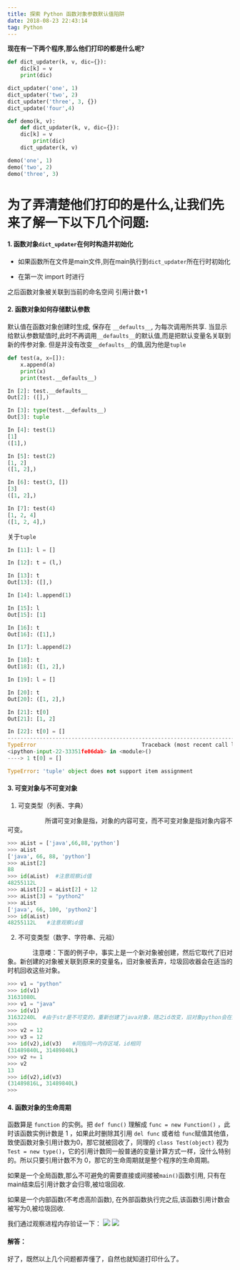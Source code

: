 ```yaml
---
title: 探索 Python 函数对象参数默认值陷阱
date: 2018-08-23 22:43:14
tag: Python
---
```


**现在有一下两个程序,那么他们打印的都是什么呢?**

```python
def dict_updater(k, v, dic={}):
    dic[k] = v
    print(dic)

dict_updater('one', 1)
dict_updater('two', 2)
dict_updater('three', 3, {})
dict_update('four',4)
```

```python
def demo(k, v):
    def dict_updater(k, v, dic={}):
   	dic[k] = v
    	print(dic)
    dict_updater(k, v)

demo('one', 1)
demo('two', 2)
demo('three', 3)
```
<!--more-->

# 为了弄清楚他们打印的是什么,让我们先来了解一下以下几个问题:

#### 1. 函数对象`dict_updater`在何时构造并初始化

* 如果函数所在文件是main文件,则在main执行到`dict_updater`所在行时初始化

* 在第一次 import 时进行

之后函数对象被关联到当前的命名空间  引用计数+1

#### 2. 函数对象如何存储默认参数

默认值在函数对象创建时生成, 保存在 `__defaults__`, 为每次调用所共享.
当显示给默认参数赋值时,此时不再调用`__defaults__`的默认值,而是把默认变量名关联到新的传参对象.
但是并没有改变`__defaults__`的值,因为他是`tuple`

```python
def test(a, x=[]):
    x.append(a)
    print(x)
    print(test.__defaults__)

In [2]: test.__defaults__
Out[2]: ([],)

In [3]: type(test.__defaults__)
Out[3]: tuple

In [4]: test(1)
[1]
([1],)

In [5]: test(2)
[1, 2]
([1, 2],)

In [6]: test(3, [])
[3]
([1, 2],)

In [7]: test(4)
[1, 2, 4]
([1, 2, 4],)

```
关于`tuple`
```python
In [11]: l = []

In [12]: t = (l,)

In [13]: t
Out[13]: ([],)

In [14]: l.append(1)

In [15]: l
Out[15]: [1]

In [16]: t
Out[16]: ([1],)

In [17]: l.append(2)

In [18]: t
Out[18]: ([1, 2],)

In [19]: l = []

In [20]: t
Out[20]: ([1, 2],)

In [21]: t[0]
Out[21]: [1, 2]

In [22]: t[0] = []
---------------------------------------------------------------------------
TypeError                                 Traceback (most recent call last)
<ipython-input-22-33351fe06dab> in <module>()
----> 1 t[0] = []

TypeError: 'tuple' object does not support item assignment


```

#### 3. 可变对象与不可变对象

1. 可变类型（列表、字典）

　　　　　　所谓可变对象是指，对象的内容可变，而不可变对象是指对象内容不可变。
```python
>>> aList = ['java',66,88,'python']
>>> aList
['java', 66, 88, 'python']
>>> aList[2]
88
>>> id(aList)  #注意观察id值
48255112L
>>> aList[2] = aList[2] + 12
>>> aList[3] = "python2"
>>> aList
['java', 66, 100, 'python2']
>>> id(aList)
48255112L　　#注意观察id值
```
2. 不可变类型（数字、字符串、元祖）

　　　　注意喽：下面的例子中，事实上是一个新对象被创建，然后它取代了旧对象。新创建的对象被关联到原来的变量名，旧对象被丢弃，垃圾回收器会在适当的时机回收这些对象。
```python
>>> v1 = "python"
>>> id(v1)
31631080L
>>> v1 = "java"
>>> id(v1)
31632240L  #由于str是不可变的，重新创建了java对象，随之id改变，旧对象python会在某个时刻被回收
>>>
>>> v2 = 12
>>> v3 = 12
>>> id(v2),id(v3)　　#同指同一内存区域，id相同
(31489840L, 31489840L)
>>> v2 += 1
>>> v2
13
>>> id(v2),id(v3)
(31489816L, 31489840L)
>>>

```

#### 4. 函数对象的生命周期

函数算是 `function` 的实例。把 `def func()` 理解成 `func = new Function()` ，此时该函数实例计数是 1 ，如果此时删除其引用 `del func` 或者给 `func`赋值其他值，致使函数对象引用计数为0，那它就被回收了，同理的 `class Test(object)` 视为 `Test = new type()`，它的引用计数同一般普通的变量计算方式一样，没什么特别的。所以只要引用计数不为 0，那它的生命周期就是整个程序的生命周期。

如果是一个全局函数,那么不可避免的需要直接或间接被`main()`函数引用, 只有在main结束后引用计数才会归零,被垃圾回收.

如果是一个内部函数(不考虑高阶函数), 在外部函数执行完之后,该函数引用计数会被写为0,被垃圾回收.

我们通过观察进程内存验证一下：
![](/images/2018_08_23_02.png)
![](/images/2018_08_23_01.png)


#### 解答：

好了，既然以上几个问题都弄懂了，自然也就知道打印什么了。

